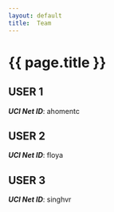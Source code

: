 ```yaml
---
layout: default
title:  Team
---
```


# {{ page.title }}


## USER 1
***UCI Net ID***: ahomentc

## USER 2
***UCI Net ID***: floya

## USER 3
***UCI Net ID***: singhvr
